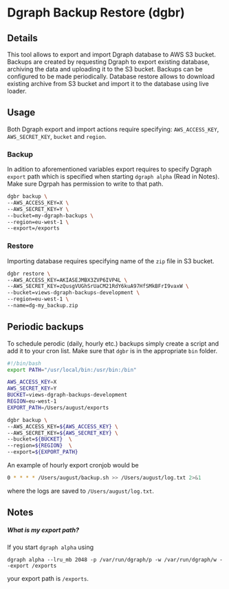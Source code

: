 # Dgraph Backup Restore (dgbr)

## Details
This tool allows to export and import Dgraph database to AWS S3 bucket. Backups are created by requesting Dgraph to export existing database, archiving the data and uploading it to the S3 bucket. Backups can be configured to be made periodically. Database restore allows to download existing archive from S3 bucket and import it to the database using live loader.

## Usage
Both Dgraph export and import actions require specifying: `AWS_ACCESS_KEY`, `AWS_SECRET_KEY`, `bucket` and `region`.
### Backup
In adition to aforementioned variables export requires to specify Dgraph `export` path which is specified when starting `dgraph alpha` (Read in Notes). Make sure Dgrpah has permission to write to that path.

```bash
dgbr backup \
--AWS_ACCESS_KEY=X \
--AWS_SECRET_KEY=Y \
--bucket=my-dgraph-backups \
--region=eu-west-1 \
--export=/exports
```
### Restore
Importing database requires specifying name of the `zip` file in S3 bucket.

```bash
dgbr restore \
--AWS_ACCESS_KEY=AKIASEJMBX3ZVP6IVP4L \
--AWS_SECRET_KEY=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 \
--bucket=views-dgraph-backups-development \
--region=eu-west-1 \
--name=dg-my_backup.zip
```

## Periodic backups
To schedule perodic (daily, hourly etc.) backups simply create a script and add it to your cron list. Make sure that `dgbr` is in the appropriate `bin` folder.

```bash
#!/bin/bash
export PATH="/usr/local/bin:/usr/bin:/bin"

AWS_ACCESS_KEY=X
AWS_SECRET_KEY=Y
BUCKET=views-dgraph-backups-development
REGION=eu-west-1
EXPORT_PATH=/Users/august/exports

dgbr backup \
--AWS_ACCESS_KEY=${AWS_ACCESS_KEY} \
--AWS_SECRET_KEY=${AWS_SECRET_KEY} \
--bucket=${BUCKET}  \
--region=${REGION}  \
--export=${EXPORT_PATH} 
```

An example of hourly export cronjob would be
```bash
0 * * * * /Users/august/backup.sh >> /Users/august/log.txt 2>&1
```
where the logs are saved to `/Users/august/log.txt`.
## Notes
##### What is my export path?

If you start `dgraph alpha` using
```
dgraph alpha --lru_mb 2048 -p /var/run/dgraph/p -w /var/run/dgraph/w --export /exports
```
your export path is `/exports`.